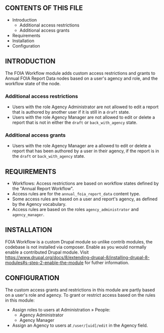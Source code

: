 CONTENTS OF THIS FILE
---------------------

 * Introduction
   * Additional access restrictions
   * Additional access grants
 * Requirements
 * Installation
 * Configuration


INTRODUCTION
------------

The FOIA Workflow module adds custom access restrictions and grants to Annual
FOIA Report Data nodes based on a user's agency and role, and the workflow
state of the node.


### Additional access restrictions

 * Users with the role Agency Administrator are not allowed to edit a report
  that is authored by another user if it is still in a `draft` state.
 * Users with the role Agency Manager are not allowed to edit or delete a report
  that is not in either the `draft` or `back_with_agency` state.


### Additional access grants

 * Users with the role Agency Manager are a allowed to edit or delete a
  report that has been authored by a user in their agency, if the report is
  in the `draft` or `back_with_agency` state.


REQUIREMENTS
-------------

 * Workflows: Access restrictions are based on workflow states defined by the
  "Annual Report Workflow".
 * Access rules are for the `annual_foia_report_data` content type.
 * Some access rules are based on a user and report's agency, as defined by
  the Agency vocabulary.
 * Access rules are based on the roles `agency_administrator` and
  `agency_manager`.


INSTALLATION
------------

FOIA Workflow is a custom Drupal module so unlike contrib modules, the codebase
is not installed via composer. Enable as you would normally enable a
contributed Drupal module. Visit
https://www.drupal.org/docs/8/extending-drupal-8/installing-drupal-8-modules#s-step-2-enable-the-module
for futher information.


CONFIGURATION
-------------

The custom access grants and restrictions in this module are partly based on a
user's role and agency. To grant or restrict access based on the rules in
this module:

 * Assign roles to users at Administration » People:
   * Agency Administrator
   * Agency Manager
 * Assign an Agency to users at `/user/[uid]/edit` in the Agency field.
